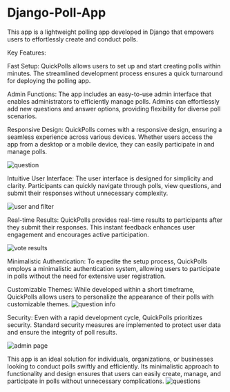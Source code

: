 # Django-Poll-App
This app is a lightweight polling app developed in Django that empowers users to effortlessly create and conduct polls.


Key Features:

Fast Setup: QuickPolls allows users to set up and start creating polls within minutes. The streamlined development process ensures a quick turnaround for deploying the polling app.

Admin Functions: The app includes an easy-to-use admin interface that enables administrators to efficiently manage polls. Admins can effortlessly add new questions and answer options, providing flexibility for diverse poll scenarios.

Responsive Design: QuickPolls comes with a responsive design, ensuring a seamless experience across various devices. Whether users access the app from a desktop or a mobile device, they can easily participate in and manage polls.

![question](https://github.com/Jlamb96/Django-Poll-App/assets/103245650/c77c89fe-42ec-477e-b721-684d830448cb)

Intuitive User Interface: The user interface is designed for simplicity and clarity. Participants can quickly navigate through polls, view questions, and submit their responses without unnecessary complexity.

![user and filter](https://github.com/Jlamb96/Django-Poll-App/assets/103245650/ec4bf188-7c5c-41b5-9739-7b7bdffacc7c)

Real-time Results: QuickPolls provides real-time results to participants after they submit their responses. This instant feedback enhances user engagement and encourages active participation.

![vote results](https://github.com/Jlamb96/Django-Poll-App/assets/103245650/a2950be2-93ee-4395-bb00-74db91bef20d)


Minimalistic Authentication: To expedite the setup process, QuickPolls employs a minimalistic authentication system, allowing users to participate in polls without the need for extensive user registration.

Customizable Themes: While developed within a short timeframe, QuickPolls allows users to personalize the appearance of their polls with customizable themes.
![question info](https://github.com/Jlamb96/Django-Poll-App/assets/103245650/0eb77402-a421-415b-b657-e851559a86eb)


Security: Even with a rapid development cycle, QuickPolls prioritizes security. Standard security measures are implemented to protect user data and ensure the integrity of poll results.

![admin page](https://github.com/Jlamb96/Django-Poll-App/assets/103245650/19f16eaf-a4e9-4159-8c6e-5063a62a1624)


This app is an ideal solution for individuals, organizations, or businesses looking to conduct polls swiftly and efficiently. Its minimalistic approach to functionality and design ensures that users can easily create, manage, and participate in polls without unnecessary complications.
![questions](https://github.com/Jlamb96/Django-Poll-App/assets/103245650/5da0abfa-84cb-48b5-9ad1-852f368eed8a)

